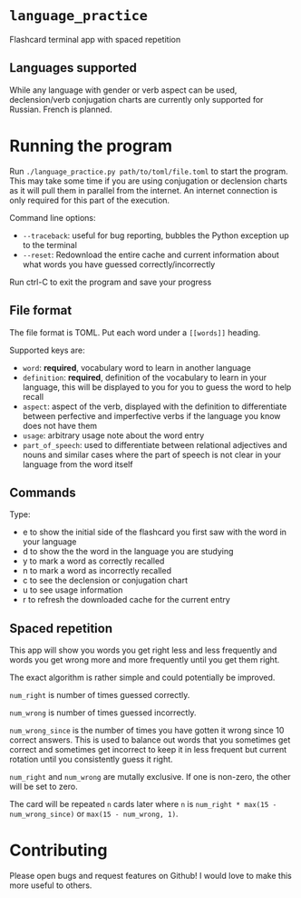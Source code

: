 # `language_practice`

Flashcard terminal app with spaced repetition

## Languages supported

While any language with gender or verb aspect can be used, declension/verb conjugation
charts are currently only supported for Russian. French is planned.

# Running the program

Run `./language_practice.py path/to/toml/file.toml` to start the program. This may take
some time if you are using conjugation or declension charts as it will pull them in
parallel from the internet. An internet connection is only required for this part
of the execution.

Command line options:
* `--traceback`: useful for bug reporting, bubbles the Python exception up to the
terminal
* `--reset`: Redownload the entire cache and current information about what words you
have guessed correctly/incorrectly

Run ctrl-C to exit the program and save your progress

## File format

The file format is TOML. Put each word under a `[[words]]` heading.

Supported keys are:
* `word`: **required**, vocabulary word to learn in another language
* `definition`: **required**, definition of the vocabulary to learn in your language,
this will be displayed to you for you to guess the word to help recall
* `aspect`: aspect of the verb, displayed with the definition to differentiate between
perfective and imperfective verbs if the language you know does not have them
* `usage`: arbitrary usage note about the word entry
* `part_of_speech`: used to differentiate between relational adjectives and nouns and
similar cases where the part of speech is not clear in your language from the word
itself

## Commands

Type:

* e to show the initial side of the flashcard you first saw with the word in your
language
* d to show the the word in the language you are studying
* y to mark a word as correctly recalled
* n to mark a word as incorrectly recalled
* c to see the declension or conjugation chart 
* u to see usage information
* r to refresh the downloaded cache for the current entry

## Spaced repetition

This app will show you words you get right less and less frequently and words you get
wrong more and more frequently until you get them right.

The exact algorithm is rather simple and could potentially be improved.

`num_right` is number of times guessed correctly.

`num_wrong` is number of times guessed incorrectly.

`num_wrong_since` is the number of times you have gotten it wrong since 10 correct
answers. This is used to balance out words that you sometimes get correct and sometimes
get incorrect to keep it in less frequent but current rotation until you consistently
guess it right.

`num_right` and `num_wrong` are mutally exclusive. If one is non-zero, the other will
be set to zero.

The card will be repeated `n` cards later where `n` is
`num_right * max(15 - num_wrong_since)` or `max(15 - num_wrong, 1)`.

# Contributing

Please open bugs and request features on Github! I would love to make this more useful
to others.
